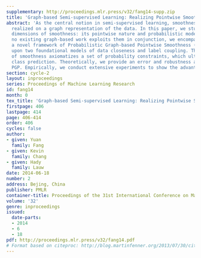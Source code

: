 ```yaml
---
supplementary: http://proceedings.mlr.press/v32/fang14-supp.zip
title: 'Graph-based Semi-supervised Learning: Realizing Pointwise Smoothness Probabilistically'
abstract: 'As the central notion in semi-supervised learning, smoothness is often
  realized on a graph representation of the data. In this paper, we study two complementary
  dimensions of smoothness: its pointwise nature and probabilistic modeling. While
  no existing graph-based work exploits them in conjunction, we encompass both in
  a novel framework of Probabilistic Graph-based Pointwise Smoothness (PGP), building
  upon two foundational models of data closeness and label coupling. This new form
  of smoothness axiomatizes a set of probability constraints, which ultimately enables
  class prediction. Theoretically, we provide an error and robustness analysis of
  PGP. Empirically, we conduct extensive experiments to show the advantages of PGP.'
section: cycle-2
layout: inproceedings
series: Proceedings of Machine Learning Research
id: fang14
month: 0
tex_title: 'Graph-based Semi-supervised Learning: Realizing Pointwise Smoothness Probabilistically'
firstpage: 406
lastpage: 414
page: 406-414
order: 406
cycles: false
author:
- given: Yuan
  family: Fang
- given: Kevin
  family: Chang
- given: Hady
  family: Lauw
date: 2014-06-18
number: 2
address: Bejing, China
publisher: PMLR
container-title: Proceedings of the 31st International Conference on Machine Learning
volume: '32'
genre: inproceedings
issued:
  date-parts:
  - 2014
  - 6
  - 18
pdf: http://proceedings.mlr.press/v32/fang14.pdf
# Format based on citeproc: http://blog.martinfenner.org/2013/07/30/citeproc-yaml-for-bibliographies/
---
```

